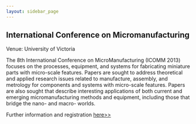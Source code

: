 ```yaml
---
layout: sidebar_page
---
```


## International Conference on Micromanufacturing

Venue: University of Victoria

The 8th International Conference on MicroManufacturing (ICOMM 2013) focuses on the processes, equipment, and systems for fabricating miniature parts with micro-scale features. Papers are sought to address theoretical and applied research issues related to manufacture, assembly, and metrology for components and systems with micro-scale features. Papers are also sought that describe interesting applications of both current and emerging micromanufacturing methods and equipment, including those that bridge the nano- and macro- worlds. 

Further information and registration [here>>](http://icomm2013.northwestern.edu/)